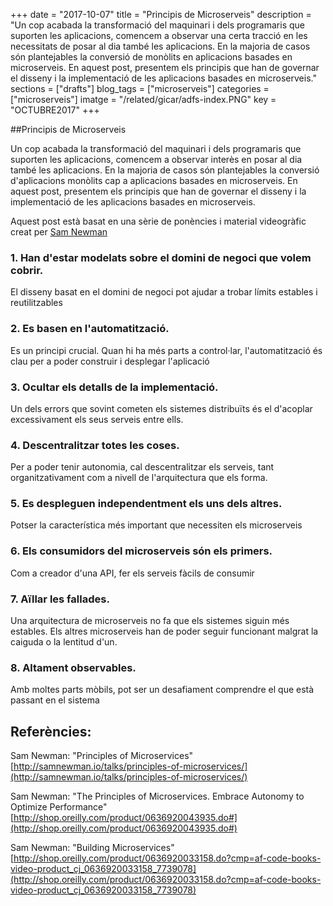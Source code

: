+++
date        = "2017-10-07"
title       = "Principis de Microserveis"
description = "Un cop acabada la transformació del maquinari i dels programaris que suporten les aplicacions, comencem a observar una certa tracció en les necessitats de posar al dia també les aplicacions. En la majoria de casos són plantejables la conversió de monòlits en aplicacions basades en microserveis. En aquest post, presentem els principis que han de governar el disseny i la implementació de les aplicacions basades en microserveis."
sections    = ["drafts"]
blog_tags   = ["microserveis"]
categories  = ["microserveis"]
imatge      = "/related/gicar/adfs-index.PNG"
key         = "OCTUBRE2017"
+++

<div id="google_translate_element">
</div>

<script type="text/javascript">
function googleTranslateElementInit() {
  new google.translate.TranslateElement({pageLanguage: 'ca', includedLanguages: 'en,es', layout: google.translate.TranslateElement.InlineLayout.SIMPLE}, 'google_translate_element');
}
</script>

<script type="text/javascript" src="//translate.google.com/translate_a/element.js?cb=googleTranslateElementInit">
</script>




##Principis de Microserveis

Un cop acabada la transformació del maquinari i dels programaris que suporten les aplicacions, comencem a observar interès en posar al dia també les aplicacions. En la majoria de casos són plantejables la conversió d'aplicacions monòlits cap a aplicacions basades en microserveis. En aquest post, presentem els principis que han de governar el disseny i la implementació de les aplicacions basades en microserveis.

Aquest post està basat en una sèrie de ponències i material videogràfic creat per [Sam Newman](http://samnewman.io/)

### 1. Han d'estar modelats sobre el domini de negoci que volem cobrir.

El disseny basat en el domini de negoci pot ajudar a trobar límits estables i reutilitzables

### 2. Es basen en l'automatització.

Es un principi crucial. Quan hi ha més parts a control·lar, l'automatització és clau per a poder construir i desplegar l'aplicació

### 3. Ocultar els detalls de la implementació.

Un dels errors que sovint cometen els sistemes distribuïts és el d'acoplar excessivament els seus serveis entre ells.

### 4. Descentralitzar totes les coses.

Per a poder tenir autonomia, cal descentralitzar els serveis, tant organitzativament com a nivell de l'arquitectura que els forma.

### 5. Es despleguen independentment els uns dels altres.

Potser la característica més important que necessiten els microserveis

### 6. Els consumidors del microserveis són els primers.

Com a creador d'una API, fer els serveis fàcils de consumir

### 7. Aïllar les fallades.

Una arquitectura de microserveis no fa que els sistemes siguin més estables. Els altres microserveis han de poder seguir funcionant malgrat la caiguda o la lentitud d'un.

### 8. Altament observables.

Amb moltes parts mòbils, pot ser un desafiament comprendre el que està passant en el sistema

## Referències:

Sam Newman: "Principles of Microservices"
[http://samnewman.io/talks/principles-of-microservices/](http://samnewman.io/talks/principles-of-microservices/)

Sam Newman: "The Principles of Microservices. Embrace Autonomy to Optimize Performance" [http://shop.oreilly.com/product/0636920043935.do#](http://shop.oreilly.com/product/0636920043935.do#)

Sam Newman: "Building Microservices"
[http://shop.oreilly.com/product/0636920033158.do?cmp=af-code-books-video-product_cj_0636920033158_7739078](http://shop.oreilly.com/product/0636920033158.do?cmp=af-code-books-video-product_cj_0636920033158_7739078)
